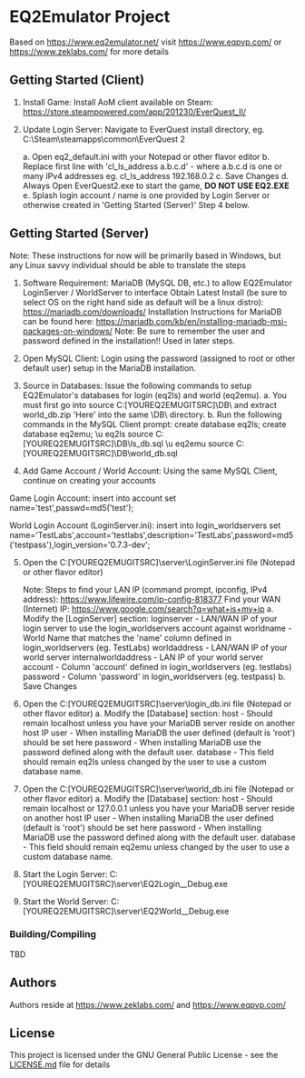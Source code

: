 # EQ2Emulator Project

Based on https://www.eq2emulator.net/ visit https://www.eqpvp.com/ or https://www.zeklabs.com/ for more details

## Getting Started (Client)

1. Install Game: Install AoM client available on Steam: https://store.steampowered.com/app/201230/EverQuest_II/

2. Update Login Server: Navigate to EverQuest install directory, eg. C:\Steam\steamapps\common\EverQuest 2

   a. Open eq2_default.ini with your Notepad or other flavor editor
   b. Replace first line with 'cl_ls_address a.b.c.d' - where a.b.c.d is one or many IPv4 addresses
      eg. cl_ls_address 192.168.0.2
   c. Save Changes
   d. Always Open EverQuest2.exe to start the game, **DO NOT USE EQ2.EXE**
   e. Splash login account / name is one provided by Login Server or otherwise created in 'Getting Started (Server)' Step 4 below.

## Getting Started (Server)

Note: These instructions for now will be primarily based in Windows, but any Linux savvy individual should be able to translate the steps

1. Software Requirement: MariaDB (MySQL DB, etc.) to allow EQ2Emulator LoginServer / WorldServer to interface
Obtain Latest Install (be sure to select OS on the right hand side as default will be a linux distro): https://mariadb.com/downloads/
Installation Instructions for MariaDB can be found here: https://mariadb.com/kb/en/installing-mariadb-msi-packages-on-windows/
Note: Be sure to remember the user and password defined in the installation!!  Used in later steps.

2. Open MySQL Client: Login using the password (assigned to root or other default user) setup in the MariaDB installation.


3. Source in Databases: Issue the following commands to setup EQ2Emulator's databases for login (eq2ls) and world (eq2emu).
   a. You must first go into source C:\[YOUREQ2EMUGITSRC]\DB\ and extract world_db.zip 'Here' into the same \DB\ directory.
   b. Run the following commands in the MySQL Client prompt:
create database eq2ls;
create database eq2emu;
\u eq2ls
source C:\[YOUREQ2EMUGITSRC]\DB\ls_db.sql
\u eq2emu
source C:\[YOUREQ2EMUGITSRC]\DB\world_db.sql


4. Add Game Account / World Account: Using the same MySQL Client, continue on creating your accounts

Game Login Account:
insert into account set name='test',passwd=md5('test');

World Login Account (LoginServer.ini):
insert into login_worldservers set name='TestLabs',account='testlabs',description='TestLabs',password=md5('testpass'),login_version='0.7.3-dev';


5. Open the C:\[YOUREQ2EMUGITSRC]\server\LoginServer.ini file (Notepad or other flavor editor)

   Note: Steps to find your LAN IP (command prompt, ipconfig, IPv4 address): https://www.lifewire.com/ip-config-818377
         Find your WAN (Internet) IP: https://www.google.com/search?q=what+is+my+ip
   a. Modify the [LoginServer] section:
      loginserver - LAN/WAN IP of your login server to use the login_worldservers account against
	  worldname - World Name that matches the 'name' column defined in login_worldservers (eg. TestLabs)
	  worldaddress - LAN/WAN IP of your world server
	  internalworldaddress - LAN IP of your world server
	  account - Column 'account' defined in login_worldservers (eg. testlabs)
	  password - Column 'password' in login_worldservers (eg. testpass)
   b. Save Changes
   
6. Open the C:\[YOUREQ2EMUGITSRC]\server\login_db.ini file (Notepad or other flavor editor)
   a. Modify the [Database] section:
      host - Should remain localhost unless you have your MariaDB server reside on another host IP
	  user - When installing MariaDB the user defined (default is 'root') should be set here
	  password - When installing MariaDB use the password defined along with the default user.
	  database - This field should remain eq2ls unless changed by the user to use a custom database name.

7. Open the C:\[YOUREQ2EMUGITSRC]\server\world_db.ini file (Notepad or other flavor editor)
   a. Modify the [Database] section:
      host - Should remain localhost or 127.0.0.1 unless you have your MariaDB server reside on another host IP
	  user - When installing MariaDB the user defined (default is 'root') should be set here
	  password - When installing MariaDB use the password defined along with the default user.
	  database - This field should remain eq2emu unless changed by the user to use a custom database name.

8. Start the Login Server: C:\[YOUREQ2EMUGITSRC]\server\EQ2Login__Debug.exe

9. Start the World Server: C:\[YOUREQ2EMUGITSRC]\server\EQ2World__Debug.exe

### Building/Compiling

TBD

## Authors

Authors reside at https://www.zeklabs.com/ and https://www.eqpvp.com/

## License

This project is licensed under the GNU General Public License - see the [LICENSE.md](LICENSE.md) file for details